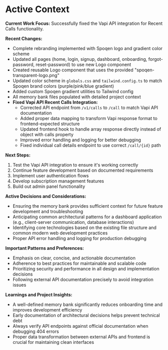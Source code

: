 # Active Context

**Current Work Focus:** Successfully fixed the Vapi API integration for Recent Calls functionality.

**Recent Changes:**

- Complete rebranding implemented with Spoqen logo and gradient color scheme
- Updated all pages (home, login, signup, dashboard, onboarding, forgot-password, reset-password) to use new Logo component
- Created reusable Logo component that uses the provided "spoqen-transparent-logo.png"
- Updated color scheme in `globals.css` and `tailwind.config.ts` to match Spoqen brand colors (purple/pink/blue gradient)
- Added custom Spoqen gradient utilities to Tailwind config
- All memory bank files populated with detailed project context
- **Fixed Vapi API Recent Calls Integration:**
  - Corrected API endpoint from `/v1/calls` to `/call` to match Vapi API documentation
  - Added proper data mapping to transform Vapi response format to frontend-expected structure
  - Updated frontend hook to handle array response directly instead of object with calls property
  - Improved error handling and logging for better debugging
  - Fixed individual call details endpoint to use correct `/call/{id}` path

**Next Steps:**

1. Test the Vapi API integration to ensure it's working correctly
2. Continue feature development based on documented requirements
3. Implement user authentication flows
4. Develop subscription management features
5. Build out admin panel functionality

**Active Decisions and Considerations:**

- Ensuring the memory bank provides sufficient context for future feature development and troubleshooting
- Anticipating common architectural patterns for a dashboard application (e.g., client-server communication, database interactions)
- Identifying core technologies based on the existing file structure and common modern web development practices
- Proper API error handling and logging for production debugging

**Important Patterns and Preferences:**

- Emphasis on clear, concise, and actionable documentation
- Adherence to best practices for maintainable and scalable code
- Prioritizing security and performance in all design and implementation decisions
- Following external API documentation precisely to avoid integration issues

**Learnings and Project Insights:**

- A well-defined memory bank significantly reduces onboarding time and improves development efficiency
- Early documentation of architectural decisions helps prevent technical debt
- Always verify API endpoints against official documentation when debugging 404 errors
- Proper data transformation between external APIs and frontend is crucial for maintaining clean interfaces
